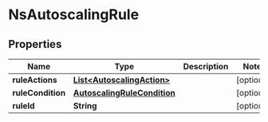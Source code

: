 
# NsAutoscalingRule

## Properties
Name | Type | Description | Notes
------------ | ------------- | ------------- | -------------
**ruleActions** | [**List&lt;AutoscalingAction&gt;**](AutoscalingAction.md) |  |  [optional]
**ruleCondition** | [**AutoscalingRuleCondition**](AutoscalingRuleCondition.md) |  |  [optional]
**ruleId** | **String** |  |  [optional]



